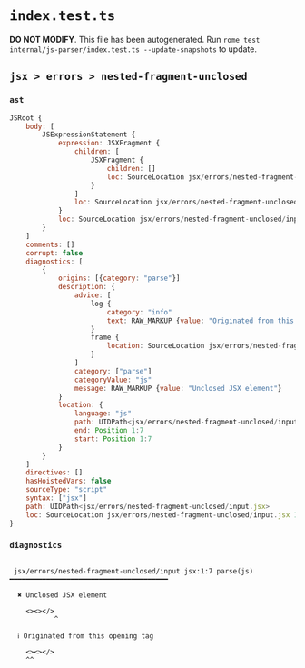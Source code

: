# `index.test.ts`

**DO NOT MODIFY**. This file has been autogenerated. Run `rome test internal/js-parser/index.test.ts --update-snapshots` to update.

## `jsx > errors > nested-fragment-unclosed`

### `ast`

```javascript
JSRoot {
	body: [
		JSExpressionStatement {
			expression: JSXFragment {
				children: [
					JSXFragment {
						children: []
						loc: SourceLocation jsx/errors/nested-fragment-unclosed/input.jsx 1:2-1:7
					}
				]
				loc: SourceLocation jsx/errors/nested-fragment-unclosed/input.jsx 1:0-1:7
			}
			loc: SourceLocation jsx/errors/nested-fragment-unclosed/input.jsx 1:0-1:7
		}
	]
	comments: []
	corrupt: false
	diagnostics: [
		{
			origins: [{category: "parse"}]
			description: {
				advice: [
					log {
						category: "info"
						text: RAW_MARKUP {value: "Originated from this opening tag"}
					}
					frame {
						location: SourceLocation jsx/errors/nested-fragment-unclosed/input.jsx 1:0-1:2
					}
				]
				category: ["parse"]
				categoryValue: "js"
				message: RAW_MARKUP {value: "Unclosed JSX element"}
			}
			location: {
				language: "js"
				path: UIDPath<jsx/errors/nested-fragment-unclosed/input.jsx>
				end: Position 1:7
				start: Position 1:7
			}
		}
	]
	directives: []
	hasHoistedVars: false
	sourceType: "script"
	syntax: ["jsx"]
	path: UIDPath<jsx/errors/nested-fragment-unclosed/input.jsx>
	loc: SourceLocation jsx/errors/nested-fragment-unclosed/input.jsx 1:0-2:0
}
```

### `diagnostics`

```

 jsx/errors/nested-fragment-unclosed/input.jsx:1:7 parse(js) ━━━━━━━━━━━━━━━━━━━━━━━━━━━━━━━━━━━━━━━

  ✖ Unclosed JSX element

    <><></>
           ^

  ℹ Originated from this opening tag

    <><></>
    ^^


```
